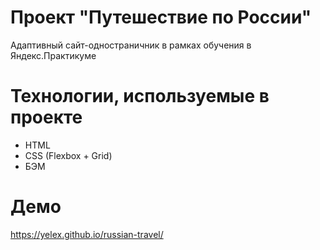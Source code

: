 # Проект "Путешествие по России"
Адаптивный сайт-одностраничник в рамках обучения в Яндекс.Практикуме

# Технологии, используемые в проекте
- HTML
- CSS (Flexbox + Grid)
- БЭМ

# Демо
https://yelex.github.io/russian-travel/

